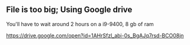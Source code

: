File is too big; Using Google drive
-----------
You'll have to wait around 2 hours on a i9-9400, 8 gb of ram 


https://drive.google.com/open?id=1AHrSfzl_abi-0s_BgAJq7rsd-BCO08jn

